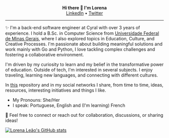 <p align="center">
  <b>Hi there 👋 I'm Lorena </b><br>
  <a href="https://www.linkedin.com/in/lorenaleao/">LinkedIn</a> •
  <a href="https://twitter.com/llllleao">Twitter</a>
  <!--<br><br>-->
  <!--<img src="">-->
</p>

- - - -

✨ I'm a back-end software engineer at Cyral with over 3 years of experience. I hold a B.Sc. in Computer Science from [Universidade Federal de Minas Gerais](https://ufmg.br/), where I also explored topics in Education, Culture, and Creative Processes. I'm passionate about building meaningful solutions and work mainly with Go and Python, I love tackling complex challenges and fostering a collaborative environment.

I'm driven by my curiosity to learn and my belief in the transformative power of education. Outside of tech, I'm interested in several subjects. I enjoy traveling, learning new languages, and connecting with different cultures.


<!--:sparkles: I studied Computer Science and took a series of courses related to Culture and Creative Processes at the [Universidade Federal de Minas Gerais](https://ufmg.br/). Currently, I'm a software engineer at [Cyral](https://cyral.com/) and I do theater at the [Escola Livre de Artes](http://portalbelohorizonte.com.br/o-que-fazer/arte-e-cultura/centros-culturais/escola-livre-de-artes-arena-da-cultura-ela-arena).-->

<!--In parallel, I’m working on learning [Prolog](https://github.com/lorenaleao/learning-prolog) Go language more deeply and [Bash](https://github.com/lorenaleao/bash-scripts), studying algorithms and data structures and solving code problems. You can see more details of what I'm up to [here](https://github.com/lorenaleao/lorenaleao/blob/master/current-projects.md) and my past projects [here](https://github.com/lorenaleao/lorenaleao/blob/master/past-projects.md).--> 
In [this](https://github.com/lorenaleao/hello-world) repository and in my social networks I share, from time to time, ideas, resources, interesting initiatives and things I like.

- My Pronouns: She/Her
- I speak: Portuguese, English and (I'm learning) French
<!--
**lorenaleao/lorenaleao** is a ✨ _special_ ✨ repository because its `README.md` (this file) appears on your GitHub profile.

Here are some ideas to get you started:

Coisas que me interessam: educação, ler, explorar o mundo e idéias, filosofia, aprender, arte, computação, dançar, fotografia.
- 🌱 I’m currently learning ...
- 👯 I’m looking to collaborate on ...
- 🤔 I’m looking for help with ...
- 💬 Ask me about ...
- 📫 How to reach me: ...
- 😄 Pronouns: ...
- ⚡ Fun fact: ...

[![Lorena Leão's GitHub stats](https://github-readme-stats.vercel.app/api?username=lorenaleao&count_private=true&show_icons=true&theme=dark#gh-dark-mode-only)](https://github.com/anuraghazra/github-readme-stats)

[![Top Langs](https://github-readme-stats.vercel.app/api/top-langs/?username=lorenaleao&count_private=true&hide=jupyter%20notebook,javascript,html&layout=compact&theme=vue&langs_count=6)](https://github.com/anuraghazra/github-readme-stats)
-->

💬 Feel free to connect or reach out for collaboration, discussions, or sharing ideas!


[![Lorena Leão's GitHub stats](https://github-readme-stats.vercel.app/api?username=lorenaleao&count_private=true&show_icons=true&theme=vue)](https://github.com/anuraghazra/github-readme-stats)








